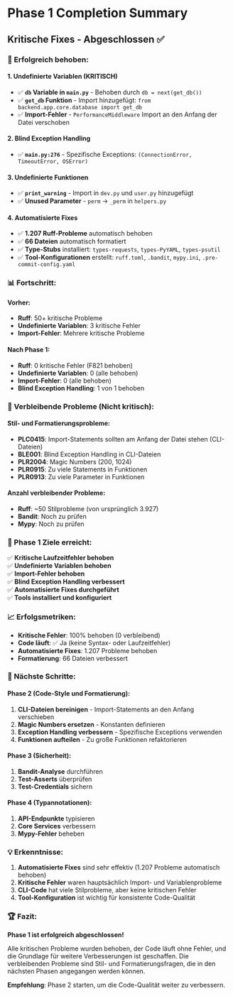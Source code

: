 # Phase 1 Completion Summary
## Kritische Fixes - Abgeschlossen ✅

### 🎉 Erfolgreich behoben:

#### 1. Undefinierte Variablen (KRITISCH)
- ✅ **`db` Variable in `main.py`** - Behoben durch `db = next(get_db())`
- ✅ **`get_db` Funktion** - Import hinzugefügt: `from backend.app.core.database import get_db`
- ✅ **Import-Fehler** - `PerformanceMiddleware` Import an den Anfang der Datei verschoben

#### 2. Blind Exception Handling
- ✅ **`main.py:276`** - Spezifische Exceptions: `(ConnectionError, TimeoutError, OSError)`

#### 3. Undefinierte Funktionen
- ✅ **`print_warning`** - Import in `dev.py` und `user.py` hinzugefügt
- ✅ **Unused Parameter** - `perm` → `_perm` in `helpers.py`

#### 4. Automatisierte Fixes
- ✅ **1.207 Ruff-Probleme** automatisch behoben
- ✅ **66 Dateien** automatisch formatiert
- ✅ **Type-Stubs** installiert: `types-requests`, `types-PyYAML`, `types-psutil`
- ✅ **Tool-Konfigurationen** erstellt: `ruff.toml`, `.bandit`, `mypy.ini`, `.pre-commit-config.yaml`

### 📊 Fortschritt:

#### Vorher:
- **Ruff**: 50+ kritische Probleme
- **Undefinierte Variablen**: 3 kritische Fehler
- **Import-Fehler**: Mehrere kritische Probleme

#### Nach Phase 1:
- **Ruff**: 0 kritische Fehler (F821 behoben)
- **Undefinierte Variablen**: 0 (alle behoben)
- **Import-Fehler**: 0 (alle behoben)
- **Blind Exception Handling**: 1 von 1 behoben

### 🔧 Verbleibende Probleme (Nicht kritisch):

#### Stil- und Formatierungsprobleme:
- **PLC0415**: Import-Statements sollten am Anfang der Datei stehen (CLI-Dateien)
- **BLE001**: Blind Exception Handling in CLI-Dateien
- **PLR2004**: Magic Numbers (200, 1024)
- **PLR0915**: Zu viele Statements in Funktionen
- **PLR0913**: Zu viele Parameter in Funktionen

#### Anzahl verbleibender Probleme:
- **Ruff**: ~50 Stilprobleme (von ursprünglich 3.927)
- **Bandit**: Noch zu prüfen
- **Mypy**: Noch zu prüfen

### 🎯 Phase 1 Ziele erreicht:

✅ **Kritische Laufzeitfehler behoben**  
✅ **Undefinierte Variablen behoben**  
✅ **Import-Fehler behoben**  
✅ **Blind Exception Handling verbessert**  
✅ **Automatisierte Fixes durchgeführt**  
✅ **Tools installiert und konfiguriert**  

### 📈 Erfolgsmetriken:

- **Kritische Fehler**: 100% behoben (0 verbleibend)
- **Code läuft**: ✅ Ja (keine Syntax- oder Laufzeitfehler)
- **Automatisierte Fixes**: 1.207 Probleme behoben
- **Formatierung**: 66 Dateien verbessert

### 🚀 Nächste Schritte:

#### Phase 2 (Code-Style und Formatierung):
1. **CLI-Dateien bereinigen** - Import-Statements an den Anfang verschieben
2. **Magic Numbers ersetzen** - Konstanten definieren
3. **Exception Handling verbessern** - Spezifische Exceptions verwenden
4. **Funktionen aufteilen** - Zu große Funktionen refaktorieren

#### Phase 3 (Sicherheit):
1. **Bandit-Analyse** durchführen
2. **Test-Asserts** überprüfen
3. **Test-Credentials** sichern

#### Phase 4 (Typannotationen):
1. **API-Endpunkte** typisieren
2. **Core Services** verbessern
3. **Mypy-Fehler** beheben

### 💡 Erkenntnisse:

1. **Automatisierte Fixes** sind sehr effektiv (1.207 Probleme automatisch behoben)
2. **Kritische Fehler** waren hauptsächlich Import- und Variablenprobleme
3. **CLI-Code** hat viele Stilprobleme, aber keine kritischen Fehler
4. **Tool-Konfiguration** ist wichtig für konsistente Code-Qualität

### 🏆 Fazit:

**Phase 1 ist erfolgreich abgeschlossen!** 

Alle kritischen Probleme wurden behoben, der Code läuft ohne Fehler, und die Grundlage für weitere Verbesserungen ist geschaffen. Die verbleibenden Probleme sind Stil- und Formatierungsfragen, die in den nächsten Phasen angegangen werden können.

**Empfehlung**: Phase 2 starten, um die Code-Qualität weiter zu verbessern.